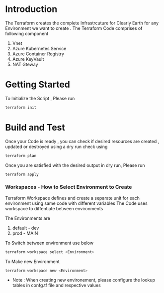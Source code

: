 # Introduction 

The Terraform creates the complete Infrastrcuture for Clearly Earth for any Environment we want to create . 
The Terraform Code comprises of following component

1) Vnet 
2) Azure Kubernetes Service
3) Azure Container Registry
4) Azure KeyVault
5) NAT Gteway


# Getting Started

To Initialize the Script , Please run 

```bash
terraform init
```

# Build and Test

Once your Code is ready , you can check if desired resources are created , updated or destroyed using a dry run check using 

```bash
terraform plan
```

Once you are satisfied with the desired output in dry run, Please run 

```bash
terraform apply
```

### Workspaces - How to Select Environment to Create

Terraform Workspace defines and create a separate unit for each environment using same code with different variables
The Code uses workspace to diffentiate between environments

The Environments are
1) default - dev
2) prod - MAIN 


To Switch between environment use below 

```bash
terraform workspace select <Environment>
```

To Make new Environment 

```bash
terraform workspace new <Environment>
```


* Note : When creating new environement, please configure the lookup tables in confg.tf file and respective values





